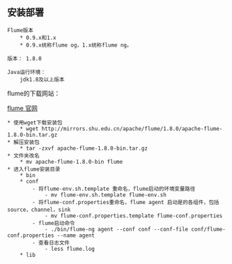 ## 安装部署
	Flume版本
		* 0.9.x和1.x
		* 0.9.x统称flume og，1.x统称flume ng。

	版本： 1.8.0

	Java运行环境：
		jdk1.8及以上版本

flume的下载网站：  

[flume 官网](http://flume.apache.org/download.html)

	* 使用wget下载安装包
		* wget http://mirrors.shu.edu.cn/apache/flume/1.8.0/apache-flume-1.8.0-bin.tar.gz
	* 解压安装包
		* tar -zxvf apache-flume-1.8.0-bin.tar.gz
	* 文件夹改名
		* mv apache-flume-1.8.0-bin flume
	* 进入flume安装目录
		* bin
		* conf
			- 将flume-env.sh.template 重命名，flume启动的环境变量路径
				- mv flume-env.sh.template flume-env.sh
			- 将flume-conf.properties重命名，flume agent 启动是的各组件，包括source，channel，sink
				- mv flume-conf.properties.template flume-conf.properties
			- flume启动命令
				- ./bin/flume-ng agent --conf conf --conf-file conf/flume-conf.properties --name agent
			- 查看日志文件
				- less flume.log
		* lib